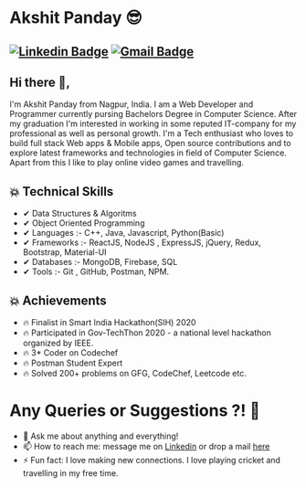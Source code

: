 # Akshit Panday 😎
[![Linkedin Badge](https://img.shields.io/badge/-AkshitPanday-blue?style=social&logo=Linkedin&logoColor=blue&link=https://www.linkedin.com/in/akshitpanday/)](https://www.linkedin.com/in/akshitpanday/) 
[![Gmail Badge](https://img.shields.io/badge/-GMail-c14438?style=social&logo=Gmail&logoColor=red&link=mailto:akshitpanday791@gmail.com)](mailto:akshitpanday791@gmail.com)
---
## Hi there 👋,           
I'm Akshit Panday from Nagpur, India. I am a Web Developer and Programmer currently pursing  Bachelors Degree in Computer Science. After my graduation I'm interested in working in some reputed IT-company for my professional as well as personal growth. I'm a Tech enthusiast who loves to build full stack Web apps & Mobile apps, Open source contributions and to explore latest frameworks and technologies in field of Computer Science. Apart from this I like to play online video games and travelling.

## 💥 Technical Skills
- ✔  Data Structures & Algoritms
- ✔  Object Oriented Programming
- ✔  Languages :- C++, Java, Javascript, Python(Basic)
- ✔  Frameworks :- ReactJS, NodeJS , ExpressJS, jQuery, Redux, Bootstrap, Material-UI
- ✔  Databases :- MongoDB, Firebase, SQL
- ✔  Tools :- Git , GitHub, Postman, NPM.

## 💥 Achievements
- 🔥 Finalist in Smart India Hackathon(SIH) 2020
- 🔥 Participated in Gov-TechThon 2020 - a national level hackathon organized by IEEE.
- 🔥 3* Coder on Codechef
- 🔥 Postman Student Expert
- 🔥 Solved 200+ problems on GFG, CodeChef, Leetcode etc.


# Any Queries or Suggestions ?! 🤔
- 💬 Ask me about anything and everything! 
- 📫 How to reach me: message me on [Linkedin](https://www.linkedin.com/in/akshitpanday/) or drop a mail [here](mailto:akshitpanday791@gmail.com)
- ⚡ Fun fact: I love making new connections. I love playing cricket and travelling in my free time.
